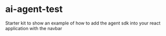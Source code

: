 # ai-agent-test

Starter kit to show an example of how to add the agent sdk into your react application with the navbar 